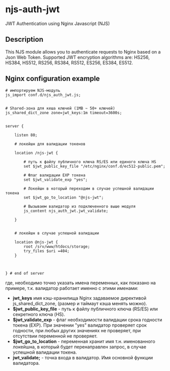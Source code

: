 # njs-auth-jwt
JWT Authentication using Nginx Javascript (NJS)

## Description

This NJS module allows you to authenticate requests to Nginx based on a Json Web Token. Supported JWT encryption algorithms are: HS256, HS384, HS512, RS256, RS384, RS512, ES256, ES384, ES512.


## Nginx configuration example
```
# импортируем NJS-модуль
js_import conf.d/njs_auth_jwt.js;


# Shared-зона для кеша ключей (1MB ~ 50+ ключей)
js_shared_dict_zone zone=jwt_keys:1m timeout=3600s;


server {
        
    listen 80;

    # локейшн для валидации токенов

    location /njs-jwt {
        
        # путь к файлу публичного ключа RS/ES или единого ключа HS
        set $jwt_public_key_file "/etc/nginx/conf.d/ec512-public.pem";
        
        # Флаг валидации EXP токена
        set $jwt_validate_exp "yes";
        
        # Локейшн в который переходим в случае успешной валидации токена
        set $jwt_go_to_location "@njs-jwt";
        
        # Вызываем валидатор из подключенного выше модуля
        js_content njs_auth_jwt.jwt_validate;
    
    }


    # локейшн в случае успешной валидации

    location @njs-jwt {
        root /srv/www/htdocs/storage;
        try_files $uri =404;
    }



} # end of server

```

где, необходимо точно указать имена переменных, как показано на примере, т.к. валидатор работает именно с этими именами:
- **jwt_keys** имя кэш-хранилища Nginx задаваемое директивой js_shared_dict_zone,  (размер и таймаут кэша менять можно).
- **$jwt_public_key_file** - путь к файлу публичного ключа (RS/ES) или секретного ключа (HS).
- **$jwt_validate_exp** - флаг необходимости валидации срока годности токена (EXP). При значении "yes" валидатор проверяет срок годности, при любых других значениях не проверяет, при отсутствии переменной не проверяет.
- **$jwt_go_to_location** - переменная хранит имя т.н. именованного локейшна, в который будет перенаправлен запрос, в случае успешной валидации токена.
- **jwt_validate;** - точка входа в валидатор. Имя основной функции валидатора.
